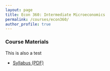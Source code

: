 ```yaml
---
layout: page
title: Econ 360: Intermediate Microeconomics
permalink: /courses/econ360/
author_profile: true
---
```


### Course Materials
This is also a test

- <a href="/files/econ-360/Tatro Syllabus Summer 25.pdf" target="_blank" rel="noopener">Syllabus (PDF)</a>
